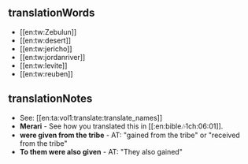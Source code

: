 ## translationWords

* [[en:tw:Zebulun]]
* [[en:tw:desert]]
* [[en:tw:jericho]]
* [[en:tw:jordanriver]]
* [[en:tw:levite]]
* [[en:tw:reuben]]

## translationNotes

* See: [[en:ta:vol1:translate:translate_names]]
* **Merari** - See how you translated this in [[:en:bible:notes:1ch:06:01]].
* **were given from the tribe** - AT: "gained from the tribe" or "received from the tribe"
* **To them were also given** - AT: "They also gained"
